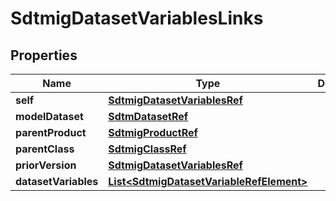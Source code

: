 

# SdtmigDatasetVariablesLinks


## Properties

| Name | Type | Description | Notes |
|------------ | ------------- | ------------- | -------------|
|**self** | [**SdtmigDatasetVariablesRef**](SdtmigDatasetVariablesRef.md) |  |  [optional] |
|**modelDataset** | [**SdtmDatasetRef**](SdtmDatasetRef.md) |  |  [optional] |
|**parentProduct** | [**SdtmigProductRef**](SdtmigProductRef.md) |  |  [optional] |
|**parentClass** | [**SdtmigClassRef**](SdtmigClassRef.md) |  |  [optional] |
|**priorVersion** | [**SdtmigDatasetVariablesRef**](SdtmigDatasetVariablesRef.md) |  |  [optional] |
|**datasetVariables** | [**List&lt;SdtmigDatasetVariableRefElement&gt;**](SdtmigDatasetVariableRefElement.md) |  |  [optional] |




